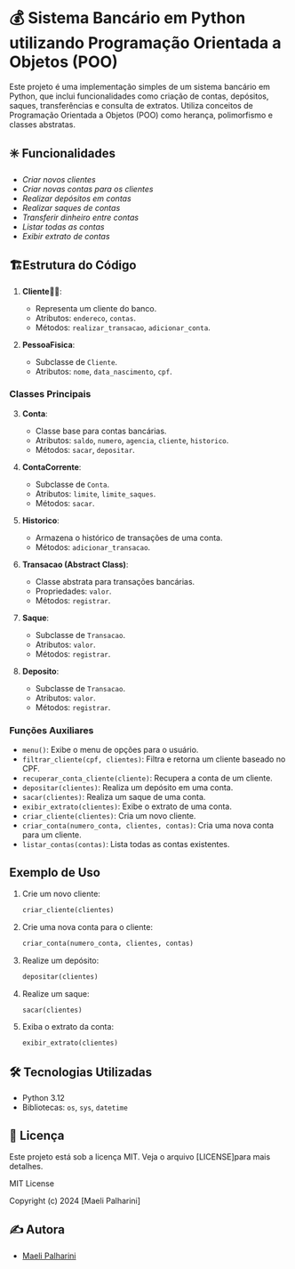 # 💰 Sistema Bancário em Python utilizando Programação Orientada a Objetos (POO)
Este projeto é uma implementação simples de um sistema bancário em Python, que inclui funcionalidades como criação de
contas, depósitos, saques, transferências e consulta de extratos. Utiliza conceitos de Programação Orientada a Objetos 
(POO) como herança, polimorfismo e classes abstratas.

## ✳️ Funcionalidades
- *Criar novos clientes*
- *Criar novas contas para os clientes*
- *Realizar depósitos em contas*
- *Realizar saques de contas*
- *Transferir dinheiro entre contas*
- *Listar todas as contas*
- *Exibir extrato de contas*

## 🏗️Estrutura do Código

1. **Cliente🧑‍💼**:
   - Representa um cliente do banco.
   - Atributos: `endereco`, `contas`.
   - Métodos: `realizar_transacao`, `adicionar_conta`.

2. **PessoaFisica**:
   - Subclasse de `Cliente`.
   - Atributos: `nome`, `data_nascimento`, `cpf`.

### Classes Principais

3. **Conta**:
   - Classe base para contas bancárias.
   - Atributos: `saldo`, `numero`, `agencia`, `cliente`, `historico`.
   - Métodos: `sacar`, `depositar`.

4. **ContaCorrente**:
   - Subclasse de `Conta`.
   - Atributos: `limite`, `limite_saques`.
   - Métodos: `sacar`.

5. **Historico**:
   - Armazena o histórico de transações de uma conta.
   - Métodos: `adicionar_transacao`.

6. **Transacao (Abstract Class)**:
   - Classe abstrata para transações bancárias.
   - Propriedades: `valor`.
   - Métodos: `registrar`.

7. **Saque**:
   - Subclasse de `Transacao`.
   - Atributos: `valor`.
   - Métodos: `registrar`.

8. **Deposito**:
   - Subclasse de `Transacao`.
   - Atributos: `valor`.
   - Métodos: `registrar`.

### Funções Auxiliares

- `menu()`: Exibe o menu de opções para o usuário.
- `filtrar_cliente(cpf, clientes)`: Filtra e retorna um cliente baseado no CPF.
- `recuperar_conta_cliente(cliente)`: Recupera a conta de um cliente.
- `depositar(clientes)`: Realiza um depósito em uma conta.
- `sacar(clientes)`: Realiza um saque de uma conta.
- `exibir_extrato(clientes)`: Exibe o extrato de uma conta.
- `criar_cliente(clientes)`: Cria um novo cliente.
- `criar_conta(numero_conta, clientes, contas)`: Cria uma nova conta para um cliente.
- `listar_contas(contas)`: Lista todas as contas existentes.

## Exemplo de Uso

1. Crie um novo cliente:
   ```python
   criar_cliente(clientes)
   
2. Crie uma nova conta para o cliente:
    ```python
    criar_conta(numero_conta, clientes, contas)

3. Realize um depósito:
    ```python
    depositar(clientes)

4. Realize um saque:
    ```python
    sacar(clientes)

5. Exiba o extrato da conta:
    ```python
    exibir_extrato(clientes)
   
## 🛠️ Tecnologias Utilizadas

- Python 3.12
- Bibliotecas: `os`, `sys`, `datetime`

## 📄 Licença

Este projeto está sob a licença MIT. Veja o arquivo [LICENSE]para mais detalhes.

MIT License

Copyright (c) 2024 [Maeli Palharini]

## ✍️ Autora

- [Maeli Palharini](https://github.com/maelipalharini)